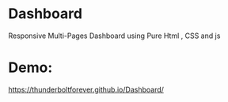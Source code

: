 # Dashboard

Responsive Multi-Pages Dashboard using Pure Html , CSS and js

# Demo:

https://thunderboltforever.github.io/Dashboard/
